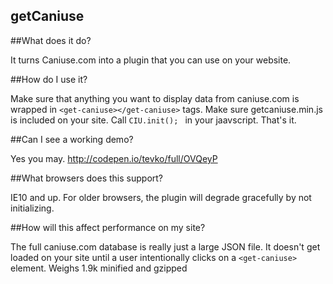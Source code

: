 getCaniuse
---------

##What does it do?

It turns Caniuse.com into a plugin that you can use on your website.

##How do I use it?

Make sure that anything you want to display data from caniuse.com is wrapped in ``<get-caniuse></get-caniuse>`` tags. Make sure getcaniuse.min.js is included on your site. Call ``CIU.init();
`` in your jaavscript. That's it.

##Can I see a working demo?

Yes you may. http://codepen.io/tevko/full/OVQeyP

##What browsers does this support?

IE10 and up. For older browsers, the plugin will degrade gracefully by not initializing.

##How will this affect performance on my site?

The full caniuse.com database is really just a large JSON file. It doesn't get loaded on your site until a user intentionally clicks on a ``<get-caniuse>`` element. Weighs 1.9k minified and gzipped